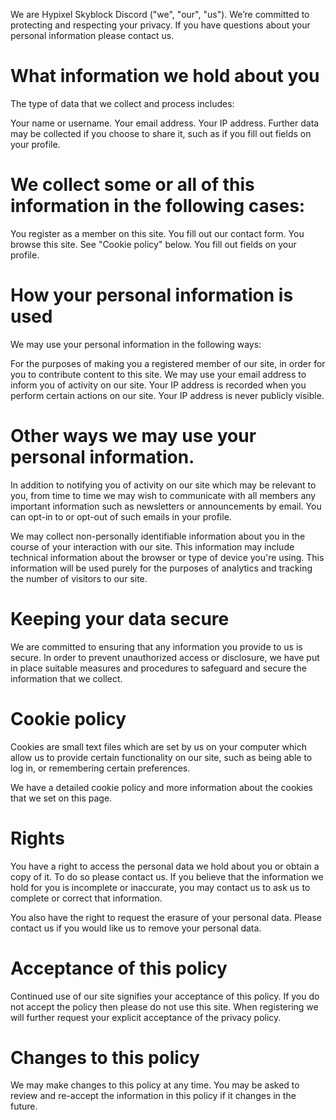 We are Hypixel Skyblock Discord ("we", "our", "us"). We’re committed to protecting and respecting your privacy. If you have questions about your personal information please contact us.

# What information we hold about you
The type of data that we collect and process includes:

Your name or username.
Your email address.
Your IP address.
Further data may be collected if you choose to share it, such as if you fill out fields on your profile.

# We collect some or all of this information in the following cases:

You register as a member on this site.
You fill out our contact form.
You browse this site. See "Cookie policy" below.
You fill out fields on your profile.
# How your personal information is used
We may use your personal information in the following ways:

For the purposes of making you a registered member of our site, in order for you to contribute content to this site.
We may use your email address to inform you of activity on our site.
Your IP address is recorded when you perform certain actions on our site. Your IP address is never publicly visible.
# Other ways we may use your personal information.
In addition to notifying you of activity on our site which may be relevant to you, from time to time we may wish to communicate with all members any important information such as newsletters or announcements by email. You can opt-in to or opt-out of such emails in your profile.

We may collect non-personally identifiable information about you in the course of your interaction with our site. This information may include technical information about the browser or type of device you're using. This information will be used purely for the purposes of analytics and tracking the number of visitors to our site.

# Keeping your data secure
We are committed to ensuring that any information you provide to us is secure. In order to prevent unauthorized access or disclosure, we have put in place suitable measures and procedures to safeguard and secure the information that we collect.

# Cookie policy
Cookies are small text files which are set by us on your computer which allow us to provide certain functionality on our site, such as being able to log in, or remembering certain preferences.

We have a detailed cookie policy and more information about the cookies that we set on this page.

# Rights
You have a right to access the personal data we hold about you or obtain a copy of it. To do so please contact us. If you believe that the information we hold for you is incomplete or inaccurate, you may contact us to ask us to complete or correct that information.

You also have the right to request the erasure of your personal data. Please contact us if you would like us to remove your personal data.

# Acceptance of this policy
Continued use of our site signifies your acceptance of this policy. If you do not accept the policy then please do not use this site. When registering we will further request your explicit acceptance of the privacy policy.

# Changes to this policy
We may make changes to this policy at any time. You may be asked to review and re-accept the information in this policy if it changes in the future.
